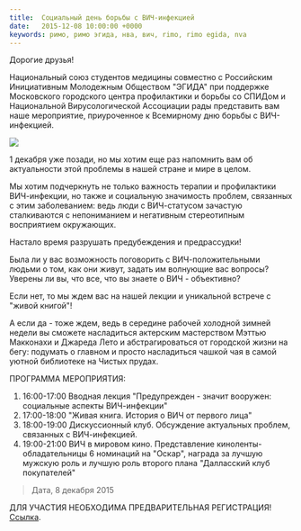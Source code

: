 ```yaml
---
title:  Социальный день борьбы с ВИЧ-инфекцией
date:   2015-12-08 10:00:00 +0000
keywords: римо, римо эгида, нва, вич, rimo, rimo egida, nva
---
```


Дорогие друзья!

Национальный союз студентов медицины совместно с Российским Инициативным Молодежным Обществом "ЭГИДА" при поддержке Московского городского центра профилактики и борьбы со СПИДом и Национальной Вирусологической Ассоциации рады представить вам наше мероприятие, приуроченное к Всемирному дню борьбы с ВИЧ-инфекцией.

![](https://dl.dropboxusercontent.com/u/3599809/egida/news/2015/12/08/poster.jpg)

1 декабря уже позади, но мы хотим еще раз напомнить вам об актуальности этой проблемы в нашей стране и мире в целом.

<!--more-->

Мы хотим подчеркнуть не только важность терапии и профилактики ВИЧ-инфекции, но также и социальную значимость проблем, связанных с этим заболеванием: ведь люди с ВИЧ-статусом зачастую сталкиваются с непониманием и негативным стереотипным восприятием окружающих.

Настало время разрушать предубеждения и предрассудки!

Была ли у вас возможность поговорить с ВИЧ-положительными людьми о том, как они живут, задать им волнующие вас вопросы? Уверены ли вы, что все, что вы знаете о ВИЧ - объективно?

Если нет, то мы ждем вас на нашей лекции и уникальной встрече с "живой книгой"!

А если да - тоже ждем, ведь в середине рабочей холодной зимней недели вы сможете насладиться актерским мастерством Мэттью Макконахи и Джареда Лето и абстрагироваться от городской жизни на бегу: подумать о главном и просто насладиться чашкой чая в самой уютной библиотеке на Чистых прудах.

ПРОГРАММА МЕРОПРИЯТИЯ:

1. 16:00-17:00 Вводная лекция "Предупрежден - значит вооружен: социальные аспекты ВИЧ-инфекции" 
2. 17:00-18:00 "Живая книга. История о ВИЧ от первого лица" 
3. 18:00-19:00 Дискуссионный клуб. Обсуждение актуальных проблем, связанных с ВИЧ-инфекцией. 
4. 19:00-21:00 ВИЧ в мировом кино. Представление киноленты-обладательницы 6 номинаций на "Оскар", награда за лучшую мужскую роль и лучшую роль второго плана "Далласский клуб покупателей"

> Дата, 8 декабря 2015

ДЛЯ УЧАСТИЯ НЕОБХОДИМА ПРЕДВАРИТЕЛЬНАЯ РЕГИСТРАЦИЯ! [Ссылка](http://vk.com/away.php?to=https%3A%2F%2Fdocs.google.com%2Fforms%2Fd%2F1VeM540ELTf69Yx9iVnnt5WOY6CGKE7edz-kfUEpJI1I%2Fviewform&post=-101399496_53).

